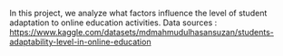 In this project, we analyze what factors influence the level of student adaptation to online education activities.
Data sources : 
https://www.kaggle.com/datasets/mdmahmudulhasansuzan/students-adaptability-level-in-online-education
